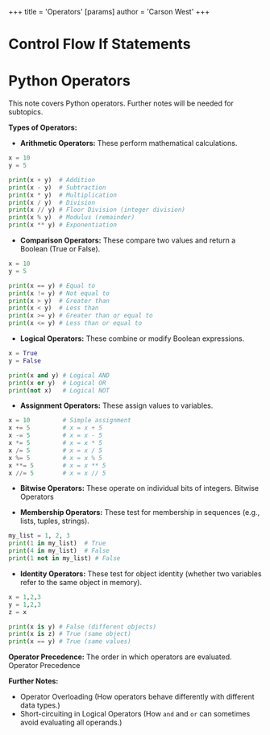 +++
 title = 'Operators'
[params]
	author = 'Carson West'
+++
# Control Flow If Statements
# Python Operators 
This note covers Python operators.  Further notes will be needed for subtopics.

**Types of Operators:**

* **Arithmetic Operators:**  These perform mathematical calculations.

```python
x = 10
y = 5

print(x + y)  # Addition
print(x - y)  # Subtraction
print(x * y)  # Multiplication
print(x / y)  # Division
print(x // y) # Floor Division (integer division)
print(x % y)  # Modulus (remainder)
print(x ** y) # Exponentiation
```

* **Comparison Operators:** These compare two values and return a Boolean (True or False).

```python
x = 10
y = 5

print(x == y) # Equal to
print(x != y) # Not equal to
print(x > y)  # Greater than
print(x < y)  # Less than
print(x >= y) # Greater than or equal to
print(x <= y) # Less than or equal to
```

* **Logical Operators:** These combine or modify Boolean expressions.

```python
x = True
y = False

print(x and y) # Logical AND
print(x or y)  # Logical OR
print(not x)   # Logical NOT
```

* **Assignment Operators:** These assign values to variables.

```python
x = 10         # Simple assignment
x += 5         # x = x + 5
x -= 5         # x = x - 5
x *= 5         # x = x * 5
x /= 5         # x = x / 5
x %= 5         # x = x % 5
x **= 5        # x = x ** 5
x //= 5        # x = x // 5

```

* **Bitwise Operators:** These operate on individual bits of integers. Bitwise Operators

* **Membership Operators:** These test for membership in sequences (e.g., lists, tuples, strings).

```python
my_list = 1, 2, 3
print(1 in my_list)  # True
print(4 in my_list)  # False
print(1 not in my_list) # False

```

* **Identity Operators:** These test for object identity (whether two variables refer to the same object in memory).

```python
x = 1,2,3
y = 1,2,3
z = x

print(x is y) # False (different objects)
print(x is z) # True (same object)
print(x == y) # True (same values)


```

**Operator Precedence:**  The order in which operators are evaluated.  Operator Precedence


**Further Notes:**

* Operator Overloading (How operators behave differently with different data types.)
* Short-circuiting in Logical Operators (How `and` and `or` can sometimes avoid evaluating all operands.)

